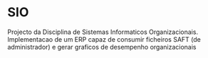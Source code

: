 # SIO
Projecto da Disciplina de Sistemas Informaticos Organizacionais. Implementacao de um ERP  capaz de consumir ficheiros SAFT (de administrador) e gerar graficos de desempenho organizacionais
